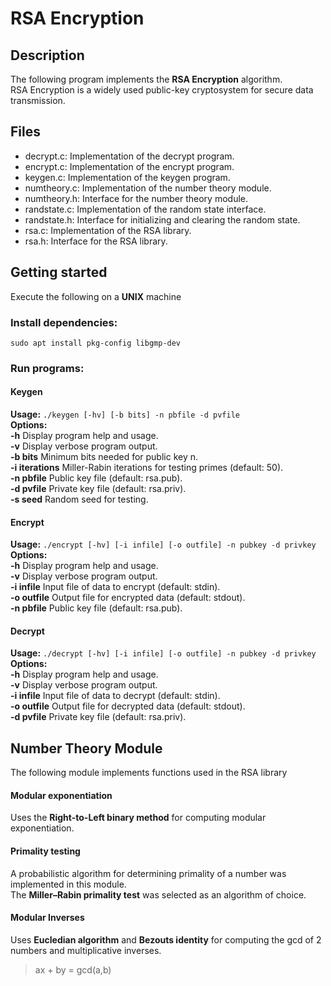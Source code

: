 # RSA Encryption
## Description
The following program implements the **RSA Encryption** algorithm.
<br /> RSA Encryption is a widely used public-key cryptosystem for secure data transmission.

## Files
* decrypt.c: Implementation of the decrypt program.
* encrypt.c: Implementation of the encrypt program.
* keygen.c: Implementation of the keygen program.
* numtheory.c: Implementation of the number theory module.
* numtheory.h: Interface for the number theory module.
* randstate.c: Implementation of the random state interface.
* randstate.h: Interface for initializing and clearing the random state.
* rsa.c: Implementation of the RSA library.
* rsa.h: Interface for the RSA library.

## Getting started
Execute the following on a **UNIX** machine
### Install dependencies:
`sudo apt install pkg-config libgmp-dev`
### Run programs:
#### Keygen
**Usage:**
`./keygen [-hv] [-b bits] -n pbfile -d pvfile`
<br />**Options:**
<br /> **-h**  Display program help and usage.
<br /> **-v**  Display verbose program output.
<br /> **-b bits**  Minimum bits needed for public key n.
<br /> **-i iterations**  Miller-Rabin iterations for testing primes (default: 50).
<br /> **-n pbfile**  Public key file (default: rsa.pub).
<br /> **-d pvfile**  Private key file (default: rsa.priv).
<br /> **-s seed**  Random seed for testing.
#### Encrypt
**Usage:**
`./encrypt [-hv] [-i infile] [-o outfile] -n pubkey -d privkey`
<br />**Options:**
<br /> **-h**  Display program help and usage.
<br /> **-v**  Display verbose program output.
<br /> **-i infile**  Input file of data to encrypt (default: stdin).
<br /> **-o outfile**  Output file for encrypted data (default: stdout).
<br /> **-n pbfile**  Public key file (default: rsa.pub).
#### Decrypt
**Usage:**
`./decrypt [-hv] [-i infile] [-o outfile] -n pubkey -d privkey`
<br />**Options:**
<br /> **-h**  Display program help and usage.
<br /> **-v**  Display verbose program output.
<br /> **-i infile**  Input file of data to decrypt (default: stdin).
<br /> **-o outfile**  Output file for decrypted data (default: stdout).
<br /> **-d pvfile**  Private key file (default: rsa.priv).

## Number Theory Module
The following module implements functions used in the RSA library
#### Modular exponentiation
Uses the **Right-to-Left binary method** for computing modular exponentiation.
#### Primality testing
A probabilistic algorithm for determining primality of a number was implemented in this module.
<br />The **Miller–Rabin primality test** was selected as an algorithm of choice.
#### Modular Inverses
Uses **Eucledian algorithm** and **Bezouts identity** for computing the gcd of 2 numbers and multiplicative inverses.
> ax + by = gcd(a,b)

